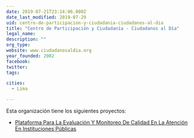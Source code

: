 ```yaml
---
date: 2019-07-21T23:14:06.000Z
date_last_modified: 2019-07-29
uid: centro-de-participacion-y-ciudadania-ciudadanos-al-dia
title: "Centro de Participación y Ciudadanía - Ciudadanos al Día"
legal_name: 
description: ""
org_type: 
website: www.ciudadanosaldia.org
year_founded: 2002
facebook: 
twitter: 
tags:

cities: 
  - Lima

---
```


Esta organización tiene los siguientes proyectos:

- [Plataforma Para La Evaluación Y Monitoreo De Calidad En La Atención En Instituciones Públicas](/proyectos/plataforma-para-la-evaluacion-y-monitoreo-de-calidad-en-la-atencion-en-instituciones-publicas)
